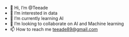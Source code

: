 - 👋 Hi, I’m @Teeade
- 👀 I’m interested in data
- 🌱 I’m currently learning AI
- 💞️ I’m looking to collaborate on AI and Machine learning
- 📫 How to reach me teeade89@gmail.com

<!---
Teeade/Teeade is a ✨ special ✨ repository because its `README.md` (this file) appears on your GitHub profile.
You can click the Preview link to take a look at your changes.
--->
